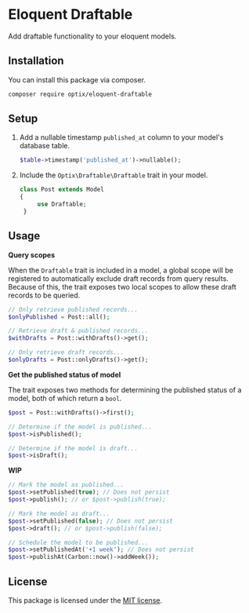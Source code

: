 # Eloquent Draftable

Add draftable functionality to your eloquent models.

## Installation

You can install this package via composer.

```bash
composer require optix/eloquent-draftable
```

## Setup

1. Add a nullable timestamp `published_at` column to your model's database table.

    ```php
    $table->timestamp('published_at')->nullable();
    ```

2. Include the `Optix\Draftable\Draftable` trait in your model.

    ```php
    class Post extends Model
    {
         use Draftable;
     }
    ```

## Usage

**Query scopes**

When the `Draftable` trait is included in a model, a global scope will be registered
to automatically exclude draft records from query results. Because of this, the trait
exposes two local scopes to allow these draft records to be queried.

```php
// Only retrieve published records...
$onlyPublished = Post::all();

// Retrieve draft & published records...
$withDrafts = Post::withDrafts()->get();

// Only retrieve draft records...
$onlyDrafts = Post::onlyDrafts()->get();
```

**Get the published status of model**

The trait exposes two methods for determining the published status of a model, both
of which return a `bool`.

```php
$post = Post::withDrafts()->first();

// Determine if the model is published...
$post->isPublished();

// Determine if the model is draft...
$post->isDraft();
```

**WIP**

```php
// Mark the model as published...
$post->setPublished(true); // Does not persist
$post->publish(); // or $post->publish(true);

// Mark the model as draft...
$post->setPublished(false); // Does not persist
$post->draft(); // or $post->publish(false);

// Schedule the model to be published...
$post->setPublishedAt('+1 week'); // Does not persist
$post->publishAt(Carbon::now()->addWeek());
```

## License

This package is licensed under the [MIT license](LICENSE.md).
